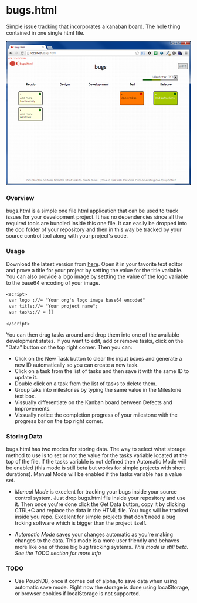 # bugs.html

Simple issue tracking that incorporates a kanaban board. The hole thing contained in one single html file. 

![bugs.html](/doc/bugs-html.png)

### Overview

bugs.html is a simple one file html application that can be used to track issues for your development project. 
It has no dependencies since all the required tools are bundled inside this one file. It can easily be dropped into 
the doc folder of your repository and then in this way be tracked by your source control tool along with your project's 
code.


### Usage

Download the latest version from [here](https://raw.github.com/carlosblanco/bugs.html/master/bugs.html). Open it in your
favorite text editor and prove a title for your project by setting the value for the title variable. You can also 
provide a logo image by settting the value of the logo variable to the base64 encoding of your image. 

    <script>
     var logo ;//= "Your org's logo image base64 encoded"
     var title;//= "Your project name";
     var tasks;// = []
     
    </script>

You can then drag tasks around and drop them into one of the available development states. If you want to edit, 
add or remove tasks, click on the "Data" button on the top right corner. Then you can:

* Click on the New Task button to clear the input boxes and generate a new ID automatically so you can create a new task.
* Click on a task from the list of tasks and then save it with the same ID to update it.
* Double click on a task from the list of tasks to delete them. 
* Group taks into milestones by typing the same value in the Milestone text box.
* Vissually differentiate on the Kanban board between Defects and Improvements.
* Vissually notice the completion progress of your milestone with the progress bar on the top right corner. 


### Storing Data

bugs.html has two modes for storing data. The way to select what storage method to use is to set or not the value for 
the tasks variable located at the top of the file. If the tasks variable is not defined then Automatic Mode will 
be enabled (this mode is still beta but works for simple projects with short durations). Manual Mode will be enabled 
if the tasks variable has a value set.

* *Manual Mode* is excelent for tracking your bugs inside your source control system. 
Just drop bugs.html file inside your repository and use it. Then once you're done click the Get Data button, copy it 
by clicking CTRL+C and replace the data in the HTML file. You bugs will be tracked inside you repo. Excelent for simple
projects that don't need a bug trcking software which is bigger than the project itself.

* *Automatic Mode* saves your changes automatic as you're making changes to the data. This mode is a more user friendly
and behaves more like one of those big bug tracking systems. *This mode is still beta. See the TODO section for more info*

### TODO

* Use PouchDB, once it comes out of alpha, to save data when using automatic save mode. 
Right now the storage is done using localStorage, or browser cookies if localStorage is not supported.
